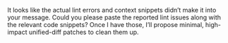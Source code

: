 It looks like the actual lint errors and context snippets didn’t make it into your message. Could you please paste the reported lint issues along with the relevant code snippets? Once I have those, I’ll propose minimal, high-impact unified-diff patches to clean them up.